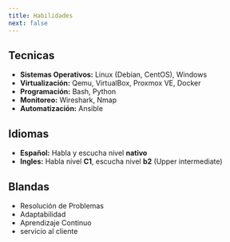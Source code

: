```yaml
---
title: Habilidades
next: false
---
```

## Tecnicas

- **Sistemas Operativos:** Linux (Debian, CentOS), Windows
- **Virtualización:** Qemu, VirtualBox, Proxmox VE, Docker
- **Programación:** Bash, Python
- **Monitoreo:** Wireshark, Nmap
- **Automatización:** Ansible

## Idiomas

- **Español:** Habla y escucha nivel **nativo**
- **Ingles:** Habla nivel **C1**, escucha nivel **b2** (Upper intermediate)

## Blandas

- Resolución de Problemas 
- Adaptabilidad
- Aprendizaje Continuo
- servicio al cliente 


